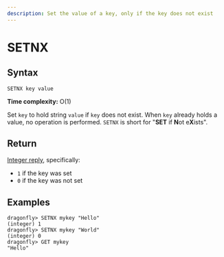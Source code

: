 ```yaml
---
description: Set the value of a key, only if the key does not exist
---
```


# SETNX

## Syntax

    SETNX key value

**Time complexity:** O(1)

Set `key` to hold string `value` if `key` does not exist.
When `key` already holds a value, no operation is performed.
`SETNX` is short for "**SET** if **N**ot e**X**ists".

## Return

[Integer reply](https://redis.io/docs/reference/protocol-spec#resp-integers), specifically:

* `1` if the key was set
* `0` if the key was not set

## Examples

```shell
dragonfly> SETNX mykey "Hello"
(integer) 1
dragonfly> SETNX mykey "World"
(integer) 0
dragonfly> GET mykey
"Hello"
```

